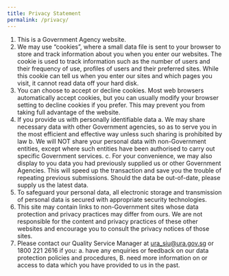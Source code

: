 ```yaml
---
title: Privacy Statement
permalink: /privacy/
---
```

1.  This is a Government Agency website.
2.  We may use “cookies”, where a small data file is sent to your browser to store and track information about you when you enter our websites. The cookie is used to track information such as the number of users and their frequency of use, profiles of users and their preferred sites. While this cookie can tell us when you enter our sites and which pages you visit, it cannot read data off your hard disk.
3.  You can choose to accept or decline cookies. Most web browsers automatically accept cookies, but you can usually modify your browser setting to decline cookies if you prefer. This may prevent you from taking full advantage of the website.
4.  If you provide us with personally identifiable data
    a.  We may share necessary data with other Government agencies, so as to serve you in the most efficient and effective way unless such sharing is prohibited by law
    b.  We will NOT share your personal data with non-Government entities, except where such entities have been authorised to carry out specific Government services.
    c.  For your convenience, we may also display to you data you had previously supplied us or other Government Agencies. This will speed up the transaction and save you the trouble of repeating previous submissions. Should the data be out-of-date, please supply us the latest data.
5.  To safeguard your personal data, all electronic storage and transmission of personal data is secured with appropriate security technologies.
6.  This site may contain links to non-Government sites whose data protection and privacy practices may differ from ours. We are not responsible for the content and privacy practices of these other websites and encourage you to consult the privacy notices of those sites.
7.  Please contact our Quality Service Manager at [ura\_siu@ura.gov.sg](mailto:ura_siu@ura.gov.sg) or 1800 221 2616 if you:
    a.  have any enquiries or feedback on our data protection policies and procedures,
    B.  need more information on or access to data which you have provided to us in the past.